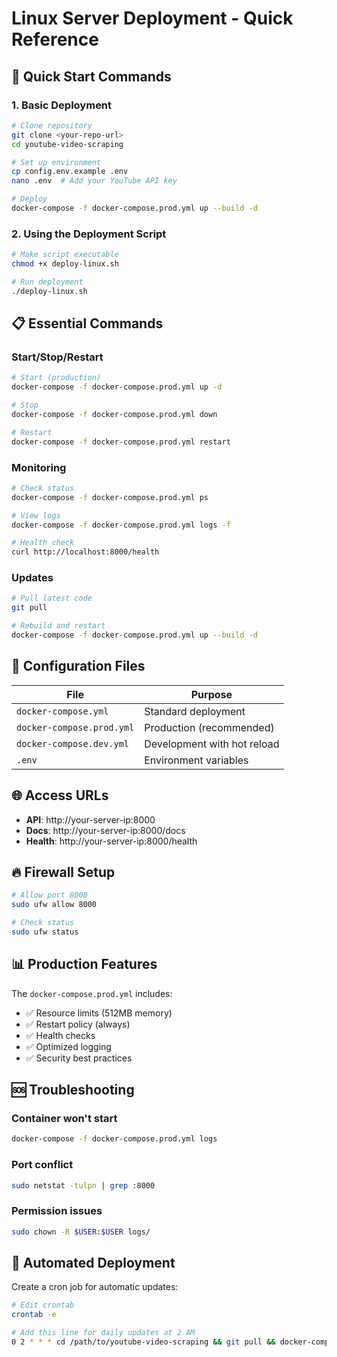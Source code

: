 # Linux Server Deployment - Quick Reference

## 🚀 Quick Start Commands

### 1. Basic Deployment
```bash
# Clone repository
git clone <your-repo-url>
cd youtube-video-scraping

# Set up environment
cp config.env.example .env
nano .env  # Add your YouTube API key

# Deploy
docker-compose -f docker-compose.prod.yml up --build -d
```

### 2. Using the Deployment Script
```bash
# Make script executable
chmod +x deploy-linux.sh

# Run deployment
./deploy-linux.sh
```

## 📋 Essential Commands

### Start/Stop/Restart
```bash
# Start (production)
docker-compose -f docker-compose.prod.yml up -d

# Stop
docker-compose -f docker-compose.prod.yml down

# Restart
docker-compose -f docker-compose.prod.yml restart
```

### Monitoring
```bash
# Check status
docker-compose -f docker-compose.prod.yml ps

# View logs
docker-compose -f docker-compose.prod.yml logs -f

# Health check
curl http://localhost:8000/health
```

### Updates
```bash
# Pull latest code
git pull

# Rebuild and restart
docker-compose -f docker-compose.prod.yml up --build -d
```

## 🔧 Configuration Files

| File | Purpose |
|------|---------|
| `docker-compose.yml` | Standard deployment |
| `docker-compose.prod.yml` | Production (recommended) |
| `docker-compose.dev.yml` | Development with hot reload |
| `.env` | Environment variables |

## 🌐 Access URLs

- **API**: http://your-server-ip:8000
- **Docs**: http://your-server-ip:8000/docs
- **Health**: http://your-server-ip:8000/health

## 🔥 Firewall Setup
```bash
# Allow port 8000
sudo ufw allow 8000

# Check status
sudo ufw status
```

## 📊 Production Features

The `docker-compose.prod.yml` includes:
- ✅ Resource limits (512MB memory)
- ✅ Restart policy (always)
- ✅ Health checks
- ✅ Optimized logging
- ✅ Security best practices

## 🆘 Troubleshooting

### Container won't start
```bash
docker-compose -f docker-compose.prod.yml logs
```

### Port conflict
```bash
sudo netstat -tulpn | grep :8000
```

### Permission issues
```bash
sudo chown -R $USER:$USER logs/
```

## 🔄 Automated Deployment

Create a cron job for automatic updates:
```bash
# Edit crontab
crontab -e

# Add this line for daily updates at 2 AM
0 2 * * * cd /path/to/youtube-video-scraping && git pull && docker-compose -f docker-compose.prod.yml up --build -d
```
